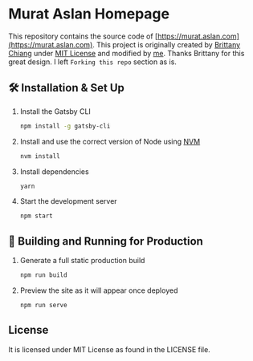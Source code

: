 # Murat Aslan Homepage

This repository contains the source code of [https://murat.aslan.com](https://murat.aslan.com). This project is originally created by [Brittany Chiang](https://brittanychiang.com/) under [MIT License](https://github.com/bchiang7/v4/blob/master/LICENSE) and modified by [me](https://murat.aslan.com). Thanks Brittany for this great design. I left `Forking this repo` section as is.

## 🛠 Installation & Set Up

1. Install the Gatsby CLI

   ```sh
   npm install -g gatsby-cli
   ```

2. Install and use the correct version of Node using [NVM](https://github.com/nvm-sh/nvm)

   ```sh
   nvm install
   ```

3. Install dependencies

   ```sh
   yarn
   ```

4. Start the development server

   ```sh
   npm start
   ```

## 🚀 Building and Running for Production

1. Generate a full static production build

   ```sh
   npm run build
   ```

1. Preview the site as it will appear once deployed

   ```sh
   npm run serve
   ```



## License
It is licensed under MIT License as found in the LICENSE file.